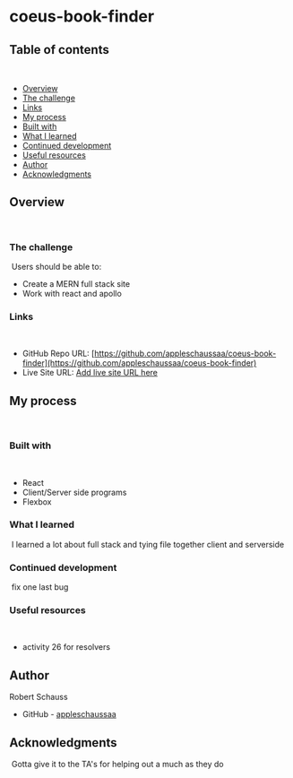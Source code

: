 # coeus-book-finder

## Table of contents
​
- [Overview](#overview)
 - [The challenge](#the-challenge)
 - [Links](#links)
- [My process](#my-process)
 - [Built with](#built-with)
 - [What I learned](#what-i-learned)
 - [Continued development](#continued-development)
 - [Useful resources](#useful-resources)
- [Author](#author)
- [Acknowledgments](#acknowledgments)
​
## Overview
​
### The challenge
​
Users should be able to:
​
- Create a MERN full stack site
- Work with react and apollo
​
### Links
​
- GitHub Repo URL: [https://github.com/appleschaussaa/coeus-book-finder](https://github.com/appleschaussaa/coeus-book-finder)
- Live Site URL: [Add live site URL here](https://your-live-site-url.com)
​
## My process
​
### Built with
​
- React
- Client/Server side programs
- Flexbox
​
​
### What I learned
​
I learned a lot about full stack and tying file together client and serverside
​
### Continued development
​
fix one last bug
​
### Useful resources
​
- activity 26 for resolvers
​
## Author
Robert Schauss
- GitHub - [appleschaussaa](https://github.com/appleschaussaa)
​
## Acknowledgments
​
Gotta give it to the TA's for helping out a much as they do

